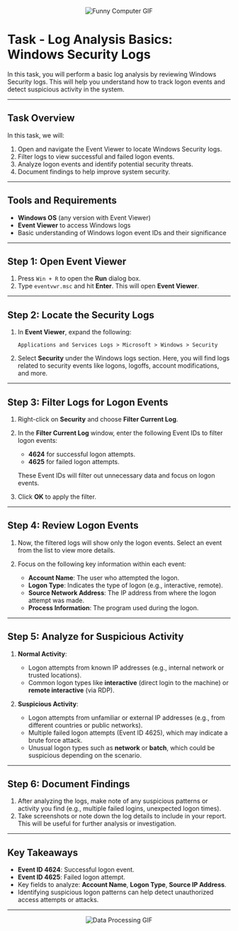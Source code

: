 
<p align="center">
  <img src="https://media.giphy.com/media/13HgwGsXF0aiGY/giphy.gif" alt="Funny Computer GIF" />
</p>



# Task - Log Analysis Basics: Windows Security Logs

In this task, you will perform a basic log analysis by reviewing Windows Security logs. This will help you understand how to track logon events and detect suspicious activity in the system.

---

## Task Overview

In this task, we will:

1. Open and navigate the Event Viewer to locate Windows Security logs.
2. Filter logs to view successful and failed logon events.
3. Analyze logon events and identify potential security threats.
4. Document findings to help improve system security.

---

## Tools and Requirements

- **Windows OS** (any version with Event Viewer)
- **Event Viewer** to access Windows logs
- Basic understanding of Windows logon event IDs and their significance

---

## Step 1: Open Event Viewer

1. Press `Win + R` to open the **Run** dialog box.
2. Type `eventvwr.msc` and hit **Enter**. This will open **Event Viewer**.

---

## Step 2: Locate the Security Logs

1. In **Event Viewer**, expand the following:
   
   ```
   Applications and Services Logs > Microsoft > Windows > Security
   ```

2. Select **Security** under the Windows logs section. Here, you will find logs related to security events like logons, logoffs, account modifications, and more.

---

## Step 3: Filter Logs for Logon Events

1. Right-click on **Security** and choose **Filter Current Log**.

2. In the **Filter Current Log** window, enter the following Event IDs to filter logon events:
   - **4624** for successful logon attempts.
   - **4625** for failed logon attempts.

   These Event IDs will filter out unnecessary data and focus on logon events.

3. Click **OK** to apply the filter.

---

## Step 4: Review Logon Events

1. Now, the filtered logs will show only the logon events. Select an event from the list to view more details.

2. Focus on the following key information within each event:
   - **Account Name**: The user who attempted the logon.
   - **Logon Type**: Indicates the type of logon (e.g., interactive, remote).
   - **Source Network Address**: The IP address from where the logon attempt was made.
   - **Process Information**: The program used during the logon.

---

## Step 5: Analyze for Suspicious Activity

1. **Normal Activity**:
   - Logon attempts from known IP addresses (e.g., internal network or trusted locations).
   - Common logon types like **interactive** (direct login to the machine) or **remote interactive** (via RDP).

2. **Suspicious Activity**:
   - Logon attempts from unfamiliar or external IP addresses (e.g., from different countries or public networks).
   - Multiple failed logon attempts (Event ID 4625), which may indicate a brute force attack.
   - Unusual logon types such as **network** or **batch**, which could be suspicious depending on the scenario.

---

## Step 6: Document Findings

1. After analyzing the logs, make note of any suspicious patterns or activity you find (e.g., multiple failed logins, unexpected logon times).
2. Take screenshots or note down the log details to include in your report. This will be useful for further analysis or investigation.

---

## Key Takeaways

- **Event ID 4624**: Successful logon event.
- **Event ID 4625**: Failed logon attempt.
- Key fields to analyze: **Account Name**, **Logon Type**, **Source IP Address**.
- Identifying suspicious logon patterns can help detect unauthorized access attempts or attacks.
---
<p align="center">
  <img src="https://media.giphy.com/media/3o7abKhOpu0NwenH3O/giphy.gif" alt="Data Processing GIF" />
</p>
